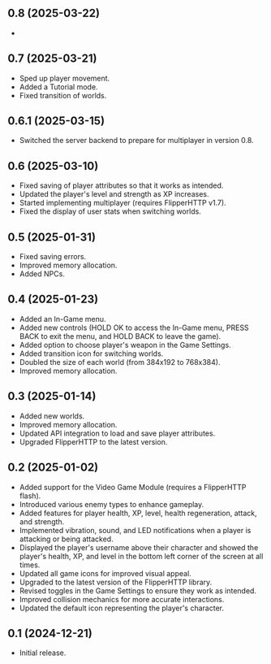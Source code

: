## 0.8 (2025-03-22)
- 

## 0.7 (2025-03-21)
- Sped up player movement.
- Added a Tutorial mode.
- Fixed transition of worlds.

## 0.6.1 (2025-03-15)
- Switched the server backend to prepare for multiplayer in version 0.8.

## 0.6 (2025-03-10)
- Fixed saving of player attributes so that it works as intended.
- Updated the player's level and strength as XP increases.
- Started implementing multiplayer (requires FlipperHTTP v1.7).
- Fixed the display of user stats when switching worlds.

## 0.5 (2025-01-31)
- Fixed saving errors.
- Improved memory allocation.
- Added NPCs.

## 0.4 (2025-01-23)
- Added an In-Game menu.
- Added new controls (HOLD OK to access the In-Game menu, PRESS BACK to exit the menu, and HOLD BACK to leave the game).
- Added option to choose player's weapon in the Game Settings.
- Added transition icon for switching worlds.
- Doubled the size of each world (from 384x192 to 768x384).
- Improved memory allocation.

## 0.3 (2025-01-14)
- Added new worlds.
- Improved memory allocation.
- Updated API integration to load and save player attributes.
- Upgraded FlipperHTTP to the latest version.

## 0.2 (2025-01-02)
- Added support for the Video Game Module (requires a FlipperHTTP flash).
- Introduced various enemy types to enhance gameplay.
- Added features for player health, XP, level, health regeneration, attack, and strength.
- Implemented vibration, sound, and LED notifications when a player is attacking or being attacked.
- Displayed the player's username above their character and showed the player's health, XP, and level in the bottom left corner of the screen at all times.
- Updated all game icons for improved visual appeal.
- Upgraded to the latest version of the FlipperHTTP library.
- Revised toggles in the Game Settings to ensure they work as intended.
- Improved collision mechanics for more accurate interactions.
- Updated the default icon representing the player's character.

## 0.1 (2024-12-21)
- Initial release.